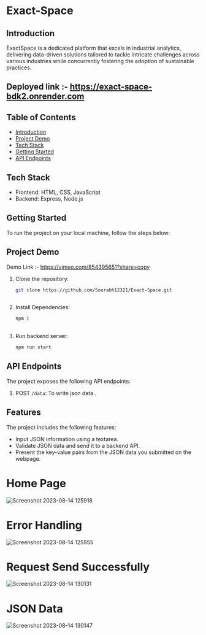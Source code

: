 # Exact-Space


## Introduction


ExactSpace is a dedicated platform that excels in industrial analytics, delivering data-driven solutions tailored to tackle intricate challenges across various industries while concurrently fostering the adoption of sustainable practices.






## Deployed link :- https://exact-space-bdk2.onrender.com

## Table of Contents


- [Introduction](#introduction)
- [Project Demo](#project-demo)
- [Tech Stack](#tech-stack)
- [Getting Started](#getting-started)
- [API Endpoints](#api-endpoints)







## Tech Stack
- Frontend: HTML, CSS, JavaScript
- Backend: Express, Node.js

## Getting Started
To run the project on your local machine, follow the steps below:


## Project Demo
Demo Link :- https://vimeo.com/854395651?share=copy


1. Clone the repository:

   ```bash
   git clone https://github.com/Sourabh12321/Exact-Space.git
  
2. Install Dependencies:

   ```bash
   npm i 
  
3. Run backend server:

   ```bash
   npm run start

## API Endpoints


The project exposes the following API endpoints:

1. POST `/data`: To write json data .

## Features
The project includes the following features:
- Input JSON information using a textarea.
- Validate JSON data and send it to a backend API.
- Present the key-value pairs from the JSON data you submitted on the webpage.

# Home Page

![Screenshot 2023-08-14 125918](https://github.com/Sourabh12321/Exact-Space/assets/112754483/067fb84a-079a-4819-8a63-84400939b64e)

# Error Handling

![Screenshot 2023-08-14 125955](https://github.com/Sourabh12321/Exact-Space/assets/112754483/85c004d2-5a9a-4ceb-b8e7-d637f7fa8b02)


# Request Send Successfully

![Screenshot 2023-08-14 130131](https://github.com/Sourabh12321/Exact-Space/assets/112754483/4b02f190-4880-40b9-af14-420d7a8a50e7)


# JSON Data

![Screenshot 2023-08-14 130147](https://github.com/Sourabh12321/Exact-Space/assets/112754483/e7ad2fb8-fd66-42ad-92de-f476441b2acf)
